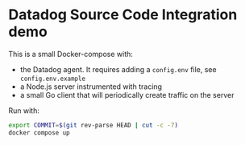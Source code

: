 # Datadog Source Code Integration demo

This is a small Docker-compose with:
- the Datadog agent. It requires adding a `config.env` file, see `config.env.example`
- a Node.js server instrumented with tracing
- a small Go client that will periodically create traffic on the server


Run with:
```sh
export COMMIT=$(git rev-parse HEAD | cut -c -7)
docker compose up
```
